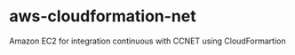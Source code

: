 aws-cloudformation-net
======================

Amazon EC2 for integration continuous with CCNET using CloudFormartion
